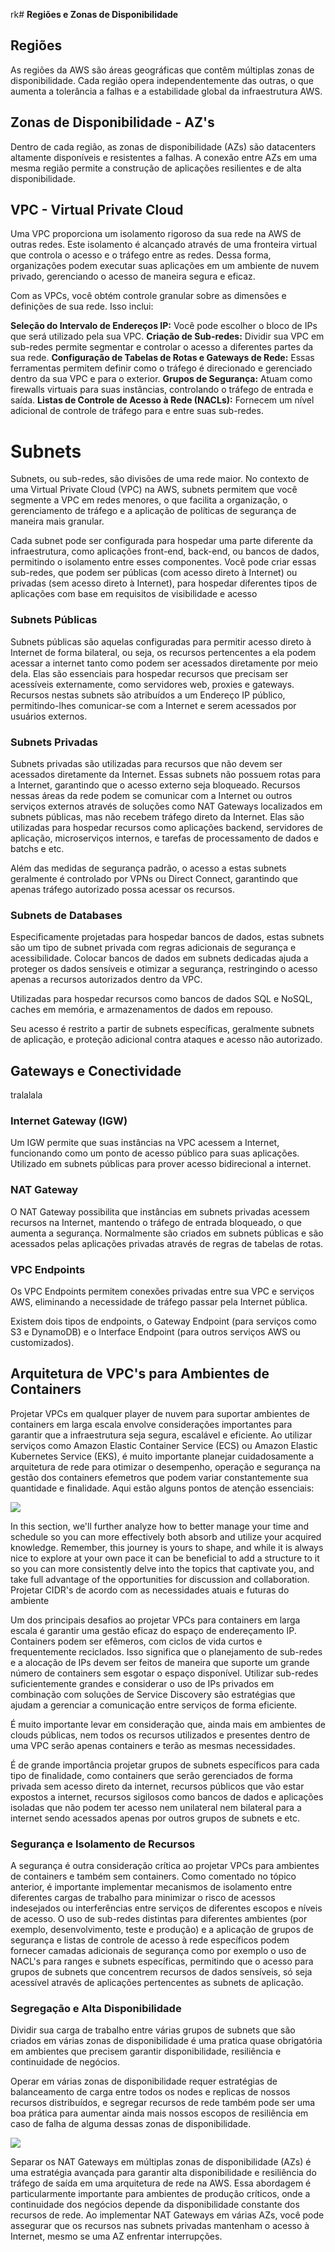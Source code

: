 rk# **Regiões e Zonas de Disponibilidade**

## Regiões

As regiões da AWS são áreas geográficas que contêm múltiplas zonas de disponibilidade. Cada região opera independentemente das outras, o que aumenta a tolerância a falhas e a estabilidade global da infraestrutura AWS.

## Zonas de Disponibilidade - AZ's

Dentro de cada região, as zonas de disponibilidade (AZs) são datacenters altamente disponíveis e resistentes a falhas. A conexão entre AZs em uma mesma região permite a construção de aplicações resilientes e de alta disponibilidade.


## VPC - Virtual Private Cloud

Uma VPC proporciona um isolamento rigoroso da sua rede na AWS de outras redes. Este isolamento é alcançado através de uma fronteira virtual que controla o acesso e o tráfego entre as redes. Dessa forma, organizações podem executar suas aplicações em um ambiente de nuvem privado, gerenciando o acesso de maneira segura e eficaz.

Com as VPCs, você obtém controle granular sobre as dimensões e definições de sua rede. Isso inclui:

**Seleção do Intervalo de Endereços IP:** Você pode escolher o bloco de IPs que será utilizado pela sua VPC.
**Criação de Sub-redes:** Dividir sua VPC em sub-redes permite segmentar e controlar o acesso a diferentes partes da sua rede.
**Configuração de Tabelas de Rotas e Gateways de Rede:** Essas ferramentas permitem definir como o tráfego é direcionado e gerenciado dentro da sua VPC e para o exterior.
**Grupos de Segurança:** Atuam como firewalls virtuais para suas instâncias, controlando o tráfego de entrada e saída.
**Listas de Controle de Acesso à Rede (NACLs):** Fornecem um nível adicional de controle de tráfego para e entre suas sub-redes.

# Subnets

Subnets, ou sub-redes, são divisões de uma rede maior. No contexto de uma Virtual Private Cloud (VPC) na AWS, subnets permitem que você segmente a VPC em redes menores, o que facilita a organização, o gerenciamento de tráfego e a aplicação de políticas de segurança de maneira mais granular.

Cada subnet pode ser configurada para hospedar uma parte diferente da infraestrutura, como aplicações front-end, back-end, ou bancos de dados, permitindo o isolamento entre esses componentes. Você pode criar essas sub-redes, que podem ser públicas (com acesso direto à Internet) ou privadas (sem acesso direto à Internet), para hospedar diferentes tipos de aplicações com base em requisitos de visibilidade e acesso

### Subnets Públicas

Subnets públicas são aquelas configuradas para permitir acesso direto à Internet de forma bilateral, ou seja, os recursos pertencentes a ela podem acessar a internet tanto como podem ser acessados diretamente por meio dela. Elas são essenciais para hospedar recursos que precisam ser acessíveis externamente, como servidores web, proxies e gateways. Recursos nestas subnets são atribuídos a um Endereço IP público, permitindo-lhes comunicar-se com a Internet e serem acessados por usuários externos.

### Subnets Privadas

Subnets privadas são utilizadas para recursos que não devem ser acessados diretamente da Internet. Essas subnets não possuem rotas para a Internet, garantindo que o acesso externo seja bloqueado. Recursos nessas áreas da rede podem se comunicar com a Internet ou outros serviços externos através de soluções como NAT Gateways localizados em subnets públicas, mas não recebem tráfego direto da Internet. Elas são utilizadas para hospedar recursos como aplicações backend, servidores de aplicação, microserviços internos, e tarefas de processamento de dados e batchs e etc.

Além das medidas de segurança padrão, o acesso a estas subnets geralmente é controlado por VPNs ou Direct Connect, garantindo que apenas tráfego autorizado possa acessar os recursos.

### Subnets de Databases

Especificamente projetadas para hospedar bancos de dados, estas subnets são um tipo de subnet privada com regras adicionais de segurança e acessibilidade. Colocar bancos de dados em subnets dedicadas ajuda a proteger os dados sensíveis e otimizar a segurança, restringindo o acesso apenas a recursos autorizados dentro da VPC.

Utilizadas para hospedar recursos como bancos de dados SQL e NoSQL, caches em memória, e armazenamentos de dados em repouso.

Seu acesso é restrito a partir de subnets específicas, geralmente subnets de aplicação, e proteção adicional contra ataques e acesso não autorizado.

## Gateways e Conectividade

tralalala

### Internet Gateway (IGW)

Um IGW permite que suas instâncias na VPC acessem a Internet, funcionando como um ponto de acesso público para suas aplicações. Utilizado em subnets públicas para prover acesso bidirecional a internet.

### NAT Gateway

O NAT Gateway possibilita que instâncias em subnets privadas acessem recursos na Internet, mantendo o tráfego de entrada bloqueado, o que aumenta a segurança. Normalmente são criados em subnets públicas e são acessados pelas aplicações privadas através de regras de tabelas de rotas.

### VPC Endpoints

Os VPC Endpoints permitem conexões privadas entre sua VPC e serviços AWS, eliminando a necessidade de tráfego passar pela Internet pública.

Existem dois tipos de endpoints, o Gateway Endpoint (para serviços como S3 e DynamoDB) e o Interface Endpoint (para outros serviços AWS ou customizados).

## Arquitetura de VPC's para Ambientes de Containers

Projetar VPCs em qualquer player de nuvem para suportar ambientes de containers em larga escala envolve considerações importantes para garantir que a infraestrutura seja segura, escalável e eficiente. Ao utilizar serviços como Amazon Elastic Container Service (ECS) ou Amazon Elastic Kubernetes Service (EKS), é muito importante planejar cuidadosamente a arquitetura de rede para otimizar o desempenho, operação e segurança na gestão dos containers efemetros que podem variar constantemente sua quantidade e finalidade. Aqui estão alguns pontos de atenção essenciais:

![](images/NetworkDesign.jpg)

In this section, we'll further analyze how to better manage your time and schedule so you can more effectively both absorb and utilize your acquired knowledge. Remember, this journey is yours to shape, and while it is always nice to explore at your own pace it can be beneficial to add a structure to it so you can more consistently delve into the topics that captivate you, and take full advantage of the opportunities for discussion and collaboration.
Projetar CIDR's de acordo com as necessidades atuais e futuras do ambiente

Um dos principais desafios ao projetar VPCs para containers em larga escala é garantir uma gestão eficaz do espaço de endereçamento IP. Containers podem ser efêmeros, com ciclos de vida curtos e frequentemente reciclados. Isso significa que o planejamento de sub-redes e a alocação de IPs devem ser feitos de maneira que suporte um grande número de containers sem esgotar o espaço disponível. Utilizar sub-redes suficientemente grandes e considerar o uso de IPs privados em combinação com soluções de Service Discovery são estratégias que ajudam a gerenciar a comunicação entre serviços de forma eficiente.

É muito importante levar em consideração que, ainda mais em ambientes de clouds públicas, nem todos os recursos utilizados e presentes dentro de uma VPC serão apenas containers e terão as mesmas necessidades.

É de grande importância projetar grupos de subnets específicos para cada tipo de finalidade, como containers que serão gerenciados de forma privada sem acesso direto da internet, recursos públicos que vão estar expostos a internet, recursos sigilosos como bancos de dados e aplicações isoladas que não podem ter acesso nem unilateral nem bilateral para a internet sendo acessados apenas por outros grupos de subnets e etc.

### Segurança e Isolamento de Recursos

A segurança é outra consideração crítica ao projetar VPCs para ambientes de containers e também sem containers. Como comentado no tópico anterior, é importante implementar mecanismos de isolamento entre diferentes cargas de trabalho para minimizar o risco de acessos indesejados ou interferências entre serviços de diferentes escopos e níveis de acesso. O uso de sub-redes distintas para diferentes ambientes (por exemplo, desenvolvimento, teste e produção) e a aplicação de grupos de segurança e listas de controle de acesso à rede  específicos podem fornecer camadas adicionais de segurança como por exemplo o uso de NACL's para ranges e subnets específicas, permitindo que o acesso para grupos de subnets que concentrem recursos de dados sensíveis, só seja acessível através de aplicações pertencentes as subnets de aplicação.

### Segregação e Alta Disponibilidade

Dividir sua carga de trabalho entre várias grupos de subnets que são criados em várias zonas de disponibilidade é uma pratica quase obrigatória em ambientes que precisem garantir disponibilidade, resiliência e continuidade de negócios.

Operar em várias zonas de disponibilidade requer estratégias de balanceamento de carga entre todos os nodes e replicas de nossos recursos distribuídos, e segregar recursos de rede também pode ser uma boa prática para aumentar ainda mais nossos escopos de resiliência em caso de falha de alguma dessas zonas de disponibilidade.


![](images/Architecture.jpg)

Separar os NAT Gateways em múltiplas zonas de disponibilidade (AZs) é uma estratégia avançada para garantir alta disponibilidade e resiliência do tráfego de saída em uma arquitetura de rede na AWS. Essa abordagem é particularmente importante para ambientes de produção críticos, onde a continuidade dos negócios depende da disponibilidade constante dos recursos de rede. Ao implementar NAT Gateways em várias AZs, você pode assegurar que os recursos nas subnets privadas mantenham o acesso à Internet, mesmo se uma AZ enfrentar interrupções.
